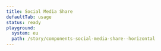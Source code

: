 ```yaml
---
title: Social Media Share
defaultTab: usage
status: ready
playground:
  system: eu
  path: /story/components-social-media-share--horizontal
---
```

